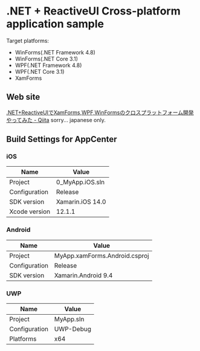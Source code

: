 # .NET + ReactiveUI Cross-platform application sample

Target platforms:

* WinForms(.NET Framework 4.8)
* WinForms(.NET Core 3.1)
* WPF(.NET Framework 4.8)
* WPF(.NET Core 3.1)
* XamForms

## Web site

[.NET+ReactiveUIでXamForms,WPF,WinFormsのクロスプラットフォーム開発やってみた - Qiita](https://qiita.com/kami_teru/items/15934fef6b09c5423deb)
sorry... japanese only.

## Build Settings for AppCenter

### iOS

| Name | Value |
----|---- 
| Project | 0_MyApp.iOS.sln |
| Configuration | Release |
| SDK version | Xamarin.iOS 14.0 |
| Xcode version | 12.1.1 |

### Android

| Name | Value |
----|---- 
| Project | MyApp.xamForms.Android.csproj |
| Configuration | Release |
| SDK version | Xamarin.Android 9.4 |

### UWP

| Name | Value |
----|---- 
| Project | MyApp.sln |
| Configuration | UWP-Debug |
| Platforms | x64 |
